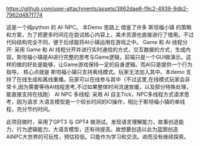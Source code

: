 
https://github.com/user-attachments/assets/3862dae8-f9c2-4939-9db2-7962d487f774

这是一个纯python 的 AI-NPC。
本Demo 思路上 借鉴了许多 斯坦福小镇 的策略和方案，为了把更多时间花在尝试核心内容上，美术资源也直接进行了借用。不过代码结构完全不同，便于后续能将AI小镇运用在游戏之中。
Game 和 AI 线程分开:
采用 Game 和 AI 线程分开并进行实时通信的方式，交互数据的方式，生成内容。斯坦福小镇是AI进行完整的思考与Game逻辑，前端只是一个GUI做演示。这样的做的好处是能够，让Game游戏保持一定的自身逻辑。而AI只是提供一个行为指导。
核心点就是 斯坦福小镇只支持离线模式。玩家无法加入其中。本demo 支持了在线生成和离线重播。玩家可以在线参与其中（不过这里,在线模式玩家会非常卡,因为需要等待AI线程思考,不过如果整体时间流速放缓，以及部分特殊处理，能直接支持在线跑）
AI NPC 多线程:
采用 AI 自主Tick，NPC多线程方式请求思考，因为请求 大语言模型是一个较长时间的IO操作，相比于斯坦福小镇的单线程，充分节约时间。

此项目做时，采用了GPT3 与 GPT4 做测试。发现语言理解能力，故事创造能力，行为逻辑能力，大语言模型，还有待提高。故想要创造以此为蓝图创造AINPC大世界的可玩性，预估较低。只能作为学习和交流。进而没有继续探索。
